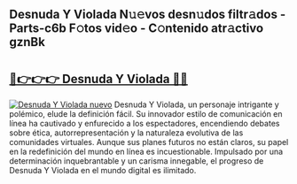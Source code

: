 ## Desnuda Y Violada N𝚞𝚎vos desn𝚞dos filtr𝚊dos - Parts-c6b F𝚘tos vid𝚎o - C𝚘ntenido atr𝚊ctivo gznBk

# <h2><a href="http://mbci9d6.tromn.icu/?c=Desnuda+Y+Violada">🔗👉👉👉 Desnuda Y Violada 🔗🔗</a></h2>

[![Desnuda Y Violada nuevo](https://i.imgur.com/pEAQMta.gif)](http://mbci9d6.tromn.icu/?c=Desnuda+Y+Violada)
Desnuda Y Violada, un personaje intrigante y polémico, elude la definición fácil. Su innovador estilo de comunicación en línea ha cautivado y enfurecido a los espectadores, encendiendo debates sobre ética, autorrepresentación y la naturaleza evolutiva de las comunidades virtuales. Aunque sus planes futuros no están claros, su papel en la redefinición del mundo en línea es incuestionable. Impulsado por una determinación inquebrantable y un carisma innegable, el progreso de Desnuda Y Violada en el mundo digital es ilimitado.
